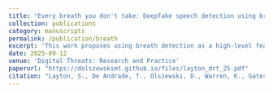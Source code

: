 ```yaml
---
title: "Every breath you don't take: Deepfake speech detection using breath"
collection: publications
category: manuscripts
permalink: /publication/breath
excerpt: 'This work proposes using breath detection as a high-level feature to distinguish real from deepfake speech, demonstrating its effectiveness on a custom, publicly available dataset of news audio.'
date: 2025-09-12
venue: 'Digital Threats: Research and Practice'
paperurl: "https://dolszewskimt.github.io/files/layton_drt_25.pdf"
citation: "Layton, S., De Andrade, T., Olszewski, D., Warren, K., Gates, C., Butler, K., & Traynor, P. (2025). Every breath you don't take: Deepfake speech detection using breath. Digital Threats: Research and Practice, 6(3), 1-18."
---
```


